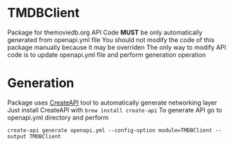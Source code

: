 # TMDBClient

Package for themoviedb.org API
Code **MUST** be only automatically generated from openapi.yml file
You should not modify the code of this package manually because it may be overriden
The only way to modify API code is to update openapi.yml file and perform generation operation

# Generation
Package uses [CreateAPI](https://github.com/CreateAPI/CreateAPI/) tool to automatically generate networking layer
Just install CreateAPI with `brew install create-api`
To generate API go to openapi.yml directory and perform
```
create-api generate openapi.yml --config-option module=TMDBClient --output TMDBClient
```
